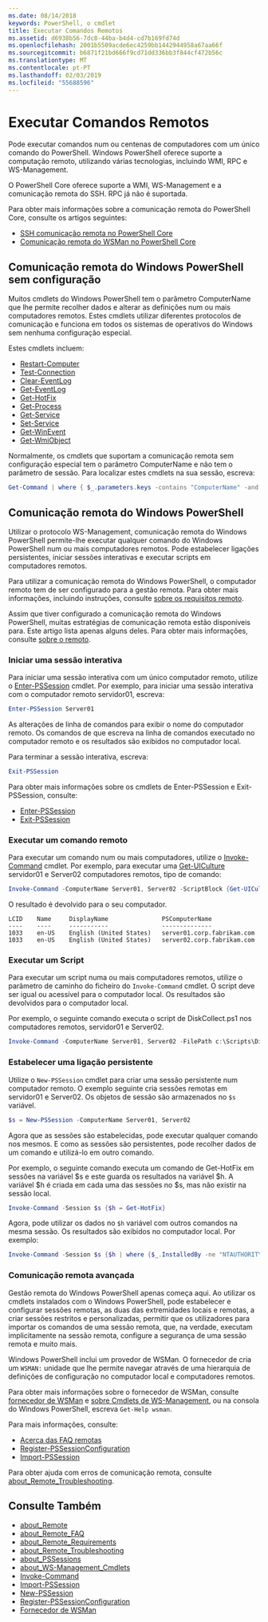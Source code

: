```yaml
---
ms.date: 08/14/2018
keywords: PowerShell, o cmdlet
title: Executar Comandos Remotos
ms.assetid: d6938b56-7dc8-44ba-b4d4-cd7b169fd74d
ms.openlocfilehash: 2001b5509acde6ec4259bb1442944958a67aa66f
ms.sourcegitcommit: b6871f21bd666f9cd71dd336bb3f844cf472b56c
ms.translationtype: MT
ms.contentlocale: pt-PT
ms.lasthandoff: 02/03/2019
ms.locfileid: "55688596"
---
```

# <a name="running-remote-commands"></a>Executar Comandos Remotos

Pode executar comandos num ou centenas de computadores com um único comando do PowerShell. Windows PowerShell oferece suporte a computação remoto, utilizando várias tecnologias, incluindo WMI, RPC e WS-Management.

O PowerShell Core oferece suporte a WMI, WS-Management e a comunicação remota do SSH. RPC já não é suportada.

Para obter mais informações sobre a comunicação remota do PowerShell Core, consulte os artigos seguintes:

- [SSH comunicação remota no PowerShell Core][ssh-remoting]
- [Comunicação remota do WSMan no PowerShell Core][wsman-remoting]

## <a name="windows-powershell-remoting-without-configuration"></a>Comunicação remota do Windows PowerShell sem configuração

Muitos cmdlets do Windows PowerShell tem o parâmetro ComputerName que lhe permite recolher dados e alterar as definições num ou mais computadores remotos. Estes cmdlets utilizar diferentes protocolos de comunicação e funciona em todos os sistemas de operativos do Windows sem nenhuma configuração especial.

Estes cmdlets incluem:

- [Restart-Computer](/powershell/module/microsoft.powershell.management/restart-computer)
- [Test-Connection](/powershell/module/microsoft.powershell.management/test-connection)
- [Clear-EventLog](/powershell/module/microsoft.powershell.management/clear-eventlog)
- [Get-EventLog](/powershell/module/microsoft.powershell.management/get-eventlog)
- [Get-HotFix](/powershell/module/microsoft.powershell.management/get-hotfix)
- [Get-Process](/powershell/module/microsoft.powershell.management/get-process)
- [Get-Service](/powershell/module/microsoft.powershell.management/get-service)
- [Set-Service](/powershell/module/microsoft.powershell.management/set-service)
- [Get-WinEvent](/powershell/module/microsoft.powershell.diagnostics/get-winevent)
- [Get-WmiObject](/powershell/module/microsoft.powershell.management/get-wmiobject)

Normalmente, os cmdlets que suportam a comunicação remota sem configuração especial tem o parâmetro ComputerName e não tem o parâmetro de sessão. Para localizar estes cmdlets na sua sessão, escreva:

```powershell
Get-Command | where { $_.parameters.keys -contains "ComputerName" -and $_.parameters.keys -notcontains "Session"}
```

## <a name="windows-powershell-remoting"></a>Comunicação remota do Windows PowerShell

Utilizar o protocolo WS-Management, comunicação remota do Windows PowerShell permite-lhe executar qualquer comando do Windows PowerShell num ou mais computadores remotos. Pode estabelecer ligações persistentes, iniciar sessões interativas e executar scripts em computadores remotos.

Para utilizar a comunicação remota do Windows PowerShell, o computador remoto tem de ser configurado para a gestão remota.
Para obter mais informações, incluindo instruções, consulte [sobre os requisitos remoto](/powershell/module/microsoft.powershell.core/about/about_remote_requirements).

Assim que tiver configurado a comunicação remota do Windows PowerShell, muitas estratégias de comunicação remota estão disponíveis para.
Este artigo lista apenas alguns deles. Para obter mais informações, consulte [sobre o remoto](/powershell/module/microsoft.powershell.core/about/about_remote).

### <a name="start-an-interactive-session"></a>Iniciar uma sessão interativa

Para iniciar uma sessão interativa com um único computador remoto, utilize o [Enter-PSSession](/powershell/module/microsoft.powershell.core/enter-pssession) cmdlet.
Por exemplo, para iniciar uma sessão interativa com o computador remoto servidor01, escreva:

```powershell
Enter-PSSession Server01
```

As alterações de linha de comandos para exibir o nome do computador remoto. Os comandos de que escreva na linha de comandos executado no computador remoto e os resultados são exibidos no computador local.

Para terminar a sessão interativa, escreva:

```powershell
Exit-PSSession
```

Para obter mais informações sobre os cmdlets de Enter-PSSession e Exit-PSSession, consulte:

- [Enter-PSSession](/powershell/module/microsoft.powershell.core/enter-pssession)
- [Exit-PSSession](/powershell/module/microsoft.powershell.core/exit-pssession)

### <a name="run-a-remote-command"></a>Executar um comando remoto

Para executar um comando num ou mais computadores, utilize o [Invoke-Command](/powershell/module/microsoft.powershell.core/invoke-command) cmdlet. Por exemplo, para executar uma [Get-UICulture](/powershell/module/microsoft.powershell.utility/get-uiculture) servidor01 e Server02 computadores remotos, tipo de comando:

```powershell
Invoke-Command -ComputerName Server01, Server02 -ScriptBlock {Get-UICulture}
```

O resultado é devolvido para o seu computador.

```output
LCID    Name     DisplayName               PSComputerName
----    ----     -----------               --------------
1033    en-US    English (United States)   server01.corp.fabrikam.com
1033    en-US    English (United States)   server02.corp.fabrikam.com
```

### <a name="run-a-script"></a>Executar um Script

Para executar um script numa ou mais computadores remotos, utilize o parâmetro de caminho do ficheiro do `Invoke-Command` cmdlet. O script deve ser igual ou acessível para o computador local. Os resultados são devolvidos para o computador local.

Por exemplo, o seguinte comando executa o script de DiskCollect.ps1 nos computadores remotos, servidor01 e Server02.

```powershell
Invoke-Command -ComputerName Server01, Server02 -FilePath c:\Scripts\DiskCollect.ps1
```

### <a name="establish-a-persistent-connection"></a>Estabelecer uma ligação persistente

Utilize o `New-PSSession` cmdlet para criar uma sessão persistente num computador remoto. O exemplo seguinte cria sessões remotas em servidor01 e Server02. Os objetos de sessão são armazenados no `$s` variável.

```powershell
$s = New-PSSession -ComputerName Server01, Server02
```

Agora que as sessões são estabelecidas, pode executar qualquer comando nos mesmos. E como as sessões são persistentes, pode recolher dados de um comando e utilizá-lo em outro comando.

Por exemplo, o seguinte comando executa um comando de Get-HotFix em sessões na variável $s e este guarda os resultados na variável $h. A variável $h é criada em cada uma das sessões no $s, mas não existir na sessão local.

```powershell
Invoke-Command -Session $s {$h = Get-HotFix}
```

Agora, pode utilizar os dados no `$h` variável com outros comandos na mesma sessão. Os resultados são exibidos no computador local. Por exemplo:

```powershell
Invoke-Command -Session $s {$h | where {$_.InstalledBy -ne "NTAUTHORITY\SYSTEM"}}
```

### <a name="advanced-remoting"></a>Comunicação remota avançada

Gestão remota do Windows PowerShell apenas começa aqui. Ao utilizar os cmdlets instalados com o Windows PowerShell, pode estabelecer e configurar sessões remotas, as duas das extremidades locais e remotas, a criar sessões restritos e personalizadas, permitir que os utilizadores para importar os comandos de uma sessão remota, que, na verdade, executam implicitamente na sessão remota, configure a segurança de uma sessão remota e muito mais.

Windows PowerShell inclui um provedor de WSMan. O fornecedor de cria um `WSMAN:` unidade que lhe permite navegar através de uma hierarquia de definições de configuração no computador local e computadores remotos.

Para obter mais informações sobre o fornecedor de WSMan, consulte [fornecedor de WSMan](https://technet.microsoft.com/library/dd819476.aspx) e [sobre Cmdlets de WS-Management](/powershell/module/microsoft.powershell.core/about/about_ws-management_cmdlets), ou na consola do Windows PowerShell, escreva `Get-Help wsman`.

Para mais informações, consulte:

- [Acerca das FAQ remotas](https://technet.microsoft.com/library/dd315359.aspx)
- [Register-PSSessionConfiguration](https://go.microsoft.com/fwlink/?LinkId=821508)
- [Import-PSSession](https://go.microsoft.com/fwlink/?LinkId=821821)

Para obter ajuda com erros de comunicação remota, consulte [about_Remote_Troubleshooting](https://technet.microsoft.com/library/dd347642.aspx).

## <a name="see-also"></a>Consulte Também

- [about_Remote](https://technet.microsoft.com/library/9b4a5c87-9162-4adf-bdfe-fbc80b9b8970)
- [about_Remote_FAQ](https://technet.microsoft.com/library/e23702fd-9415-4a98-9975-390a4d3adc42)
- [about_Remote_Requirements](https://technet.microsoft.com/library/da213949-134c-4741-b307-81f4492ba1bd)
- [about_Remote_Troubleshooting](https://technet.microsoft.com/library/2f890148-8578-49ed-85ea-79a489dd6317)
- [about_PSSessions](https://technet.microsoft.com/library/7a9b4e0e-fa1b-47b0-92f6-6e2995d70acb)
- [about_WS-Management_Cmdlets](https://technet.microsoft.com/library/6ed3370a-ea10-45a5-9493-696aeace27ed)
- [Invoke-Command](/powershell/module/microsoft.powershell.core/invoke-command)
- [Import-PSSession](https://go.microsoft.com/fwlink/?LinkId=821821)
- [New-PSSession](https://go.microsoft.com/fwlink/?LinkId=821498)
- [Register-PSSessionConfiguration](https://go.microsoft.com/fwlink/?LinkId=821508)
- [Fornecedor de WSMan](https://technet.microsoft.com/library/66fe1241-e08f-49ca-832f-a84c33ca8735)

[wsman-remoting]: WSMan-Remoting-in-PowerShell-Core.md
[ssh-remoting]: SSH-Remoting-in-PowerShell-Core.md